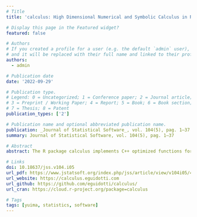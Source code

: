```yaml
---
# Title
title: 'calculus: High Dimensional Numerical and Symbolic Calculus in R'

# Display this page in the Featured widget?
featured: false

# Authors
# If you created a profile for a user (e.g. the default `admin` user), write the username (folder name) here
# and it will be replaced with their full name and linked to their profile.
authors: 
  - admin

# Publication date
date: '2022-09-29'

# Publication type.
# Legend: 0 = Uncategorized; 1 = Conference paper; 2 = Journal article;
# 3 = Preprint / Working Paper; 4 = Report; 5 = Book; 6 = Book section;
# 7 = Thesis; 8 = Patent
publication_types: ['2']

# Publication name and optional abbreviated publication name.
publication: _Journal of Statistical Software_, vol. 104(5), pag. 1–37
summary: Journal of Statistical Software, vol. 104(5), pag. 1–37

# Abstract
abstract: The R package calculus implements C++ optimized functions for numerical and symbolic calculus, such as the Einstein summing convention, fast computation of the Levi-Civita symbol and generalized Kronecker delta, Taylor series expansion, multivariate Hermite polynomials, high-order derivatives, ordinary differential equations, differential operators and numerical integration in arbitrary orthogonal coordinate systems. The library applies numerical methods when working with functions, or symbolic programming when working with characters or expressions. The package handles multivariate numerical calculus in arbitrary dimensions and coordinates. It implements the symbolic counterpart of the numerical methods whenever possible, without depending on external computer algebra systems. Except for Rcpp, the package has no strict dependencies in order to provide a stable self-contained toolbox that invites re-use.

# Links
doi: 10.18637/jss.v104.i05
url_pdf: https://www.jstatsoft.org/index.php/jss/article/view/v104i05/4380
url_website: https://calculus.eguidotti.com
url_github: https://github.com/eguidotti/calculus/
url_cran: https://cloud.r-project.org/package=calculus

# Tags
tags: [yuima, statistics, software]
---
```

